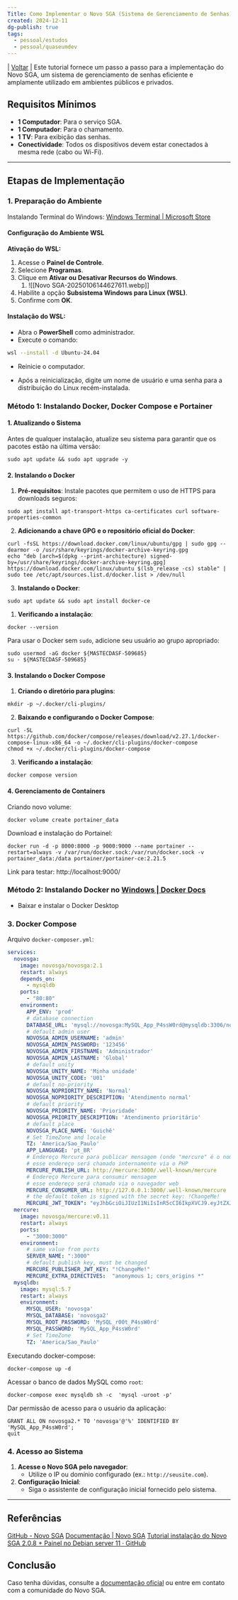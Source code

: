 ```yaml
---
Title: Como Implementar o Novo SGA (Sistema de Gerenciamento de Senhas)
created: 2024-12-11
dg-publish: true
tags:
  - pessoal/estudos
  - pessoal/quaseumdev
---
```

| [Voltar](index) |
Este tutorial fornece um passo a passo para a implementação do Novo SGA, um sistema de gerenciamento de senhas eficiente e amplamente utilizado em ambientes públicos e privados.
## Requisitos Mínimos
- **1 Computador**: Para o serviço SGA.
- **1 Computador**: Para o chamamento.
- **1 TV**: Para exibição das senhas.
- **Conectividade**: Todos os dispositivos devem estar conectados à mesma rede (cabo ou Wi-Fi).
---
## Etapas de Implementação

### 1. Preparação do Ambiente
Instalando Terminal do Windows:
[Windows Terminal | Microsoft Store](https://apps.microsoft.com/detail/9n0dx20hk701?hl=pt-BR&gl=BR)
#### Configuração do Ambiente WSL
**Ativação do WSL:**
1. Acesse o **Painel de Controle**.
2. Selecione **Programas**.
3. Clique em **Ativar ou Desativar Recursos do Windows**.
	1. ![[Novo SGA-20250106144627611.webp]]
4. Habilite a opção **Subsistema Windows para Linux (WSL)**.
5. Confirme com **OK**.
#### Instalação do WSL:
* Abra o **PowerShell** como administrador.
* Execute o comando: 
```bash
wsl --install -d Ubuntu-24.04
```
* Reinicie o computador.
- Após a reinicialização, digite um nome de usuário e uma senha para a distribuição do Linux recém-instalada.
### Método 1: Instalando Docker, Docker Compose e Portainer
#### **1. Atualizando o Sistema**
Antes de qualquer instalação, atualize seu sistema para garantir que os pacotes estão na última versão:

```
sudo apt update && sudo apt upgrade -y
```
#### **2. Instalando o Docker**
1. **Pré-requisitos**: Instale pacotes que permitem o uso de HTTPS para downloads seguros:
```
sudo apt install apt-transport-https ca-certificates curl software-properties-common
```
2. **Adicionando a chave GPG e o repositório oficial do Docker**:
```
curl -fsSL https://download.docker.com/linux/ubuntu/gpg | sudo gpg --dearmor -o /usr/share/keyrings/docker-archive-keyring.gpg
echo "deb [arch=$(dpkg --print-architecture) signed-by=/usr/share/keyrings/docker-archive-keyring.gpg] https://download.docker.com/linux/ubuntu $(lsb_release -cs) stable" | sudo tee /etc/apt/sources.list.d/docker.list > /dev/null
```
3. **Instalando o Docker**:
```
sudo apt update && sudo apt install docker-ce
```
1. **Verificando a instalação**:
```
docker --version
```
Para usar o Docker sem `sudo`, adicione seu usuário ao grupo apropriado:
```
sudo usermod -aG docker ${MASTECDASF-509685}
su - ${MASTECDASF-509685}
```
#### **3. Instalando o Docker Compose**
1. **Criando o diretório para plugins**:
```
mkdir -p ~/.docker/cli-plugins/
```
2. **Baixando e configurando o Docker Compose**:
```
curl -SL https://github.com/docker/compose/releases/download/v2.27.1/docker-compose-linux-x86_64 -o ~/.docker/cli-plugins/docker-compose
chmod +x ~/.docker/cli-plugins/docker-compose
```
3. **Verificando a instalação**:
```
docker compose version
```
#### **4. Gerenciamento de Containers**
Criando novo volume:
```
docker volume create portainer_data
```
Download e instalação do Portainel:
```
docker run -d -p 8000:8000 -p 9000:9000 --name portainer --restart=always -v /var/run/docker.sock:/var/run/docker.sock -v portainer_data:/data portainer/portainer-ce:2.21.5
```
Link para testar:
http://localhost:9000/
### Método 2: Instalando Docker no [Windows | Docker Docs](https://docs.docker.com/desktop/setup/install/windows-install/)
- Baixar e instalar o Docker Desktop
### 3. Docker Compose
Arquivo `docker-composer.yml`:
```yaml
services:
  novosga:
    image: novosga/novosga:2.1
    restart: always
    depends_on:
      - mysqldb
    ports:
      - "80:80"
    environment:
      APP_ENV: 'prod'
      # database connection
      DATABASE_URL: 'mysql://novosga:MySQL_App_P4ssW0rd@mysqldb:3306/novosga2?charset=utf8mb4&serverVersion=5.7'
      # default admin user
      NOVOSGA_ADMIN_USERNAME: 'admin'
      NOVOSGA_ADMIN_PASSWORD: '123456'
      NOVOSGA_ADMIN_FIRSTNAME: 'Administrador'
      NOVOSGA_ADMIN_LASTNAME: 'Global'
      # default unity
      NOVOSGA_UNITY_NAME: 'Minha unidade'
      NOVOSGA_UNITY_CODE: 'U01'
      # default no-priority
      NOVOSGA_NOPRIORITY_NAME: 'Normal'
      NOVOSGA_NOPRIORITY_DESCRIPTION: 'Atendimento normal'
      # default priority
      NOVOSGA_PRIORITY_NAME: 'Prioridade'
      NOVOSGA_PRIORITY_DESCRIPTION: 'Atendimento prioritário'
      # default place
      NOVOSGA_PLACE_NAME: 'Guichê'
      # Set TimeZone and locale
      TZ: 'America/Sao_Paulo'
      APP_LANGUAGE: 'pt_BR'
      # Endereço Mercure para publicar mensagem (onde "mercure" é o nome do host)
      # esse endereço será chamado internamente via o PHP
      MERCURE_PUBLISH_URL: http://mercure:3000/.well-known/mercure
      # Endereço Mercure para consumir mensagem
      # esse endereço será chamado via o navegador web
      MERCURE_CONSUMER_URL: http://127.0.0.1:3000/.well-known/mercure
      # the default token is signed with the secret key: !ChangeMe!
      MERCURE_JWT_TOKEN": "eyJhbGciOiJIUzI1NiIsInR5cCI6IkpXVCJ9.eyJtZXJjdXJlIjp7InB1Ymxpc2giOltdfX0.Oo0yg7y4yMa1vr_bziltxuTCqb8JVHKxp-f_FwwOim0"
  mercure:
    image: novosga/mercure:v0.11
    restart: always
    ports:
      - "3000:3000"
    environment:
      # same value from ports
      SERVER_NAME: ":3000"
      # default publish key, must be changed
      MERCURE_PUBLISHER_JWT_KEY: "!ChangeMe!"
      MERCURE_EXTRA_DIRECTIVES:  "anonymous 1; cors_origins *"
  mysqldb:
    image: mysql:5.7
    restart: always
    environment:
      MYSQL_USER: 'novosga'
      MYSQL_DATABASE: 'novosga2'
      MYSQL_ROOT_PASSWORD: 'MySQL_r00t_P4ssW0rd'
      MYSQL_PASSWORD: 'MySQL_App_P4ssW0rd'
      # Set TimeZone
      TZ: 'America/Sao_Paulo'
```
Executando docker-compose:
```
docker-compose up -d
```
Acessar o banco de dados MySQL como `root`:
```
docker-compose exec mysqldb sh -c  'mysql -uroot -p'
```
Dar permissão de acesso para o usuário da aplicação:
```
GRANT ALL ON novosga2.* TO 'novosga'@'%' IDENTIFIED BY 'MySQL_App_P4ssW0rd';
quit
```
### 4. Acesso ao Sistema
1. **Acesse o Novo SGA pelo navegador**:
   - Utilize o IP ou domínio configurado (ex.: `http://seusite.com`).
2. **Configuração Inicial**:
   - Siga o assistente de configuração inicial fornecido pelo sistema.
---
## Referências
[GitHub - Novo SGA](https://github.com/novosga/novosga)
[Documentação | Novo SGA](http://novosga.org/docs/#/)
[Tutorial instalação do Novo SGA 2.0.8 + Painel no Debian server 11 · GitHub](https://gist.github.com/rhuandevops/fe72dc889ca5f8d9b67daf1d2d627be2)
## Conclusão
Caso tenha dúvidas, consulte a [documentação oficial](https://novosga.github.io/) ou entre em contato com a comunidade do Novo SGA.
